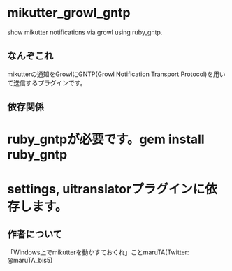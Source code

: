 mikutter_growl_gntp
===================

show mikutter notifications via growl using ruby_gntp.


なんぞこれ
----------

mikutterの通知をGrowlにGNTP(Growl Notification Transport Protocol)を用いて送信するプラグインです。


依存関係
--------

# ruby_gntpが必要です。gem install ruby_gntp
# settings, uitranslatorプラグインに依存します。

作者について
------------

「Windows上でmikutterを動かすておくれ」ことmaruTA(Twitter: @maruTA_bis5)
